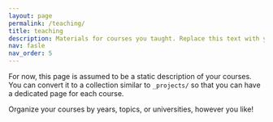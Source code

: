 ```yaml
---
layout: page
permalink: /teaching/
title: teaching
description: Materials for courses you taught. Replace this text with your description.
nav: fasle
nav_order: 5
---
```


For now, this page is assumed to be a static description of your courses. You can convert it to a collection similar to `_projects/` so that you can have a dedicated page for each course.

Organize your courses by years, topics, or universities, however you like!
